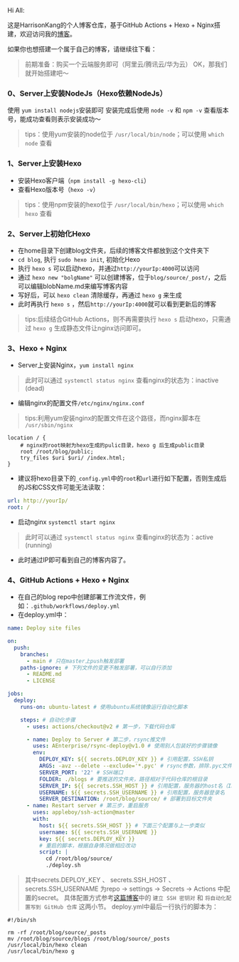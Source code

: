 Hi All:

这是HarrisonKang的个人博客仓库，基于GitHub Actions + Hexo + Nginx搭建，欢迎访问我的[博客](https://harrison-hub.cn/)。

如果你也想搭建一个属于自己的博客，请继续往下看：
> 前期准备：购买一个云端服务即可（阿里云/腾讯云/华为云）
OK，那我们就开始搭建吧～

 ### 0、Server上安装NodeJs（Hexo依赖NodeJs）
使用 `yum install nodejs`安装即可
安装完成后使用 `node -v` 和 `npm -v` 查看版本号，能成功查看则表示安装成功～
> tips：使用yum安装的node位于 `/usr/local/bin/node`；可以使用 `which node` 查看

### 1、Server上安装Hexo
- 安装Hexo客户端（`npm install -g hexo-cli`）
- 查看Hexo版本号（`hexo -v`）
> tips：使用npm安装的hexo位于 `/usr/local/bin/hexo`；可以使用 `which hexo` 查看

### 2、Server上初始化Hexo
+ 在home目录下创建blog文件夹，后续的博客文件都放到这个文件夹下
+ `cd blog`, 执行 `sudo hexo init`, 初始化Hexo
+ 执行 `hexo s` 可以启动hexo，并通过`http://yourIp:4000`可以访问
+ 通过 `hexo new "bolgName"` 可以创建博客，位于`blog/source/_post/`，之后可以编辑blobName.md来编写博客内容
+ 写好后，可以 `hexo clean` 清除缓存，再通过 `hexo g` 来生成
+ 此时再执行 `hexo s` ，然后`http://yourIp:4000`就可以看到更新后的博客

> tips:后续结合GitHub Actions，则不再需要执行 `hexo s` 启动hexo，只需通过 `hexo g` 生成静态文件让nginx访问即可。

### 3、Hexo + Nginx
+ Server上安装Nginx，`yum install nginx`
> 此时可以通过 `systemctl status nginx` 查看nginx的状态为：inactive (dead)
+ 编辑nginx的配置文件`/etc/nginx/nginx.conf`
> tips:利用yum安装nginx的配置文件在这个路径，而nginx脚本在 `/usr/sbin/nginx`
```
location / {
    # nginx的root映射为hexo生成的pulic目录，hexo g 后生成public目录
    root /root/blog/public;
    try_files $uri $uri/ /index.html;
}
```
+ 建议将hexo目录下的`_config.yml`中的`root`和`url`进行如下配置，否则生成后的JS和CSS文件可能无法读取：
```yaml
url: http://yourIp/
root: /
```
+ 启动nginx `systemctl start nginx`
> 此时可以通过 `systemctl status nginx` 查看nginx的状态为：active (running)
+ 此时通过IP即可看到自己的博客内容了。

### 4、GitHub Actions + Hexo + Nginx
+ 在自己的blog repo中创建部署工作流文件，例如：`.github/workflows/deploy.yml`
+ 在deploy.yml中：
```yml
name: Deploy site files

on:
  push:
    branches:
      - main # 只在master上push触发部署
    paths-ignore: # 下列文件的变更不触发部署，可以自行添加
      - README.md
      - LICENSE

jobs:
  deploy:
    runs-on: ubuntu-latest # 使用ubuntu系统镜像运行自动化脚本

    steps: # 自动化步骤
      - uses: actions/checkout@v2 # 第一步，下载代码仓库

      - name: Deploy to Server # 第二步，rsync推文件
        uses: AEnterprise/rsync-deploy@v1.0 # 使用别人包装好的步骤镜像
        env:
          DEPLOY_KEY: ${{ secrets.DEPLOY_KEY }} # 引用配置，SSH私钥
          ARGS: -avz --delete --exclude='*.pyc' # rsync参数，排除.pyc文件
          SERVER_PORT: '22' # SSH端口
          FOLDER: ./blogs # 要推送的文件夹，路径相对于代码仓库的根目录
          SERVER_IP: ${{ secrets.SSH_HOST }} # 引用配置，服务器的host名（IP或者域名domain.com）
          USERNAME: ${{ secrets.SSH_USERNAME }} # 引用配置，服务器登录名
          SERVER_DESTINATION: /root/blog/source/ # 部署到目标文件夹
      - name: Restart server # 第三步，重启服务
        uses: appleboy/ssh-action@master
        with:
          host: ${{ secrets.SSH_HOST }} # 下面三个配置与上一步类似
          username: ${{ secrets.SSH_USERNAME }}
          key: ${{ secrets.DEPLOY_KEY }}
          # 重启的脚本，根据自身情况做相应改动
          script: | 
            cd /root/blog/source/
            ./deploy.sh
```

> 其中secrets.DEPLOY_KEY 、 secrets.SSH_HOST 、 secrets.SSH_USERNAME 为repo -> settings -> Secrets -> Actions 中配置的secret。
具体配置方式参考[这篇博客](https://frostming.com/2020/04-26/github-actions-deploy/)中的 `建立 SSH 密钥对` 和 `将自动化配置写到 GitHub 仓库` 这两小节。
deploy.yml中最后一行执行的脚本为：
```shell
#!/bin/sh

rm -rf /root/blog/source/_posts
mv /root/blog/source/blogs /root/blog/source/_posts
/usr/local/bin/hexo clean
/usr/local/bin/hexo g
```

